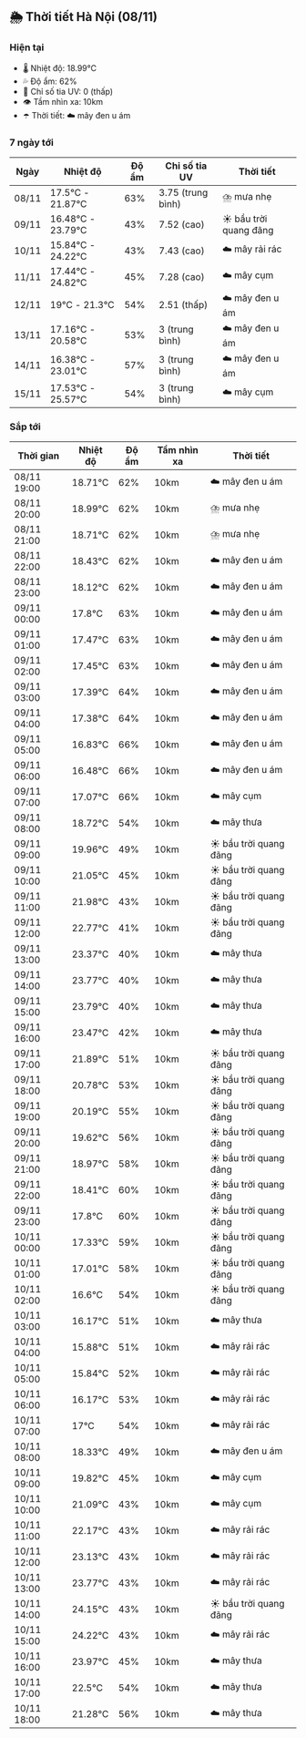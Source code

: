 ## 🌦️ Thời tiết Hà Nội (08/11)

### Hiện tại

- 🌡️ Nhiệt độ: 18.99℃
- 💦 Độ ẩm: 62%
- 🌟 Chỉ số tia UV: 0 (thấp)
- 👁️ Tầm nhìn xa: 10km
- ☂️ Thời tiết: ☁️ mây đen u ám

### 7 ngày tới

| Ngày | Nhiệt độ | Độ ẩm | Chỉ số tia UV | Thời tiết |
| --- | --- | --- | --- | --- |
| 08/11 | 17.5℃ - 21.87℃ | 63% | 3.75 (trung bình) | ⛈️ mưa nhẹ |
| 09/11 | 16.48℃ - 23.79℃ | 43% | 7.52 (cao) | ☀️ bầu trời quang đãng |
| 10/11 | 15.84℃ - 24.22℃ | 43% | 7.43 (cao) | ☁️ mây rải rác |
| 11/11 | 17.44℃ - 24.82℃ | 45% | 7.28 (cao) | ☁️ mây cụm |
| 12/11 | 19℃ - 21.3℃ | 54% | 2.51 (thấp) | ☁️ mây đen u ám |
| 13/11 | 17.16℃ - 20.58℃ | 53% | 3 (trung bình) | ☁️ mây đen u ám |
| 14/11 | 16.38℃ - 23.01℃ | 57% | 3 (trung bình) | ☁️ mây đen u ám |
| 15/11 | 17.53℃ - 25.57℃ | 54% | 3 (trung bình) | ☁️ mây cụm |

### Sắp tới

| Thời gian | Nhiệt độ | Độ ẩm | Tầm nhìn xa | Thời tiết |
| --- | --- | --- | --- | --- |
| 08/11 19:00 | 18.71℃ | 62% | 10km | ☁️ mây đen u ám |
| 08/11 20:00 | 18.99℃ | 62% | 10km | ⛈️ mưa nhẹ |
| 08/11 21:00 | 18.71℃ | 62% | 10km | ⛈️ mưa nhẹ |
| 08/11 22:00 | 18.43℃ | 62% | 10km | ☁️ mây đen u ám |
| 08/11 23:00 | 18.12℃ | 62% | 10km | ☁️ mây đen u ám |
| 09/11 00:00 | 17.8℃ | 63% | 10km | ☁️ mây đen u ám |
| 09/11 01:00 | 17.47℃ | 63% | 10km | ☁️ mây đen u ám |
| 09/11 02:00 | 17.45℃ | 63% | 10km | ☁️ mây đen u ám |
| 09/11 03:00 | 17.39℃ | 64% | 10km | ☁️ mây đen u ám |
| 09/11 04:00 | 17.38℃ | 64% | 10km | ☁️ mây đen u ám |
| 09/11 05:00 | 16.83℃ | 66% | 10km | ☁️ mây đen u ám |
| 09/11 06:00 | 16.48℃ | 66% | 10km | ☁️ mây đen u ám |
| 09/11 07:00 | 17.07℃ | 66% | 10km | ☁️ mây cụm |
| 09/11 08:00 | 18.72℃ | 54% | 10km | ☁️ mây thưa |
| 09/11 09:00 | 19.96℃ | 49% | 10km | ☀️ bầu trời quang đãng |
| 09/11 10:00 | 21.05℃ | 45% | 10km | ☀️ bầu trời quang đãng |
| 09/11 11:00 | 21.98℃ | 43% | 10km | ☀️ bầu trời quang đãng |
| 09/11 12:00 | 22.77℃ | 41% | 10km | ☀️ bầu trời quang đãng |
| 09/11 13:00 | 23.37℃ | 40% | 10km | ☁️ mây thưa |
| 09/11 14:00 | 23.77℃ | 40% | 10km | ☁️ mây thưa |
| 09/11 15:00 | 23.79℃ | 40% | 10km | ☁️ mây thưa |
| 09/11 16:00 | 23.47℃ | 42% | 10km | ☁️ mây thưa |
| 09/11 17:00 | 21.89℃ | 51% | 10km | ☀️ bầu trời quang đãng |
| 09/11 18:00 | 20.78℃ | 53% | 10km | ☀️ bầu trời quang đãng |
| 09/11 19:00 | 20.19℃ | 55% | 10km | ☀️ bầu trời quang đãng |
| 09/11 20:00 | 19.62℃ | 56% | 10km | ☀️ bầu trời quang đãng |
| 09/11 21:00 | 18.97℃ | 58% | 10km | ☀️ bầu trời quang đãng |
| 09/11 22:00 | 18.41℃ | 60% | 10km | ☀️ bầu trời quang đãng |
| 09/11 23:00 | 17.8℃ | 60% | 10km | ☀️ bầu trời quang đãng |
| 10/11 00:00 | 17.33℃ | 59% | 10km | ☀️ bầu trời quang đãng |
| 10/11 01:00 | 17.01℃ | 58% | 10km | ☀️ bầu trời quang đãng |
| 10/11 02:00 | 16.6℃ | 54% | 10km | ☀️ bầu trời quang đãng |
| 10/11 03:00 | 16.17℃ | 51% | 10km | ☁️ mây thưa |
| 10/11 04:00 | 15.88℃ | 51% | 10km | ☁️ mây rải rác |
| 10/11 05:00 | 15.84℃ | 52% | 10km | ☁️ mây rải rác |
| 10/11 06:00 | 16.17℃ | 53% | 10km | ☁️ mây rải rác |
| 10/11 07:00 | 17℃ | 54% | 10km | ☁️ mây rải rác |
| 10/11 08:00 | 18.33℃ | 49% | 10km | ☁️ mây đen u ám |
| 10/11 09:00 | 19.82℃ | 45% | 10km | ☁️ mây cụm |
| 10/11 10:00 | 21.09℃ | 43% | 10km | ☁️ mây cụm |
| 10/11 11:00 | 22.17℃ | 43% | 10km | ☁️ mây rải rác |
| 10/11 12:00 | 23.13℃ | 43% | 10km | ☁️ mây rải rác |
| 10/11 13:00 | 23.77℃ | 43% | 10km | ☁️ mây rải rác |
| 10/11 14:00 | 24.15℃ | 43% | 10km | ☀️ bầu trời quang đãng |
| 10/11 15:00 | 24.22℃ | 43% | 10km | ☁️ mây rải rác |
| 10/11 16:00 | 23.97℃ | 45% | 10km | ☁️ mây thưa |
| 10/11 17:00 | 22.5℃ | 54% | 10km | ☁️ mây thưa |
| 10/11 18:00 | 21.28℃ | 56% | 10km | ☁️ mây thưa |
